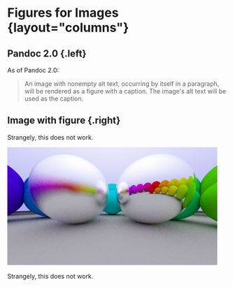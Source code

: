# Figures for Images {layout="columns"}

## Pandoc 2.0 {.left}

As of Pandoc 2.0:

> An image with nonempty alt text, occurring by itself in a paragraph, will be
> rendered as a figure with a caption. The image's alt text will be used as the
> caption.

## Image with figure {.right}

Strangely, this does not work.

![fig: This is the alt text of the image](include/06-metal.png "Title text of the image")

Strangely, this does not work.
